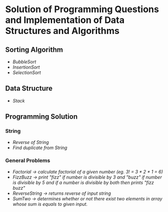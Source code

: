 # Solution of Programming Questions and Implementation of Data Structures and Algorithms

## Sorting Algorithm
 - _BubbleSort_ 
 - _InsertionSort_
 - _SelectionSort_

## Data Structure <br>
 - _Stack_



## Programming Solution <br>

### String
 - _Reverse of String_
 - _Find duplicate from String_


### General Problems
 - _Factorial ->  calculate factorial of a given number (eg. 3! = 3 * 2 * 1 = 6)_
 - _FizzBuzz -> print "fizz" if number is divisible by 3 and "buzz" if number is divisible by 5 and if a number is divisible by both then prints "fizz buzz"_
 - _ReverseString -> returns reverse of input string_
 - _SumTwo -> determines whether or not there exist two elements in array whose sum is equals to given input._



